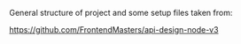 General structure of project and some setup files taken from:

https://github.com/FrontendMasters/api-design-node-v3
